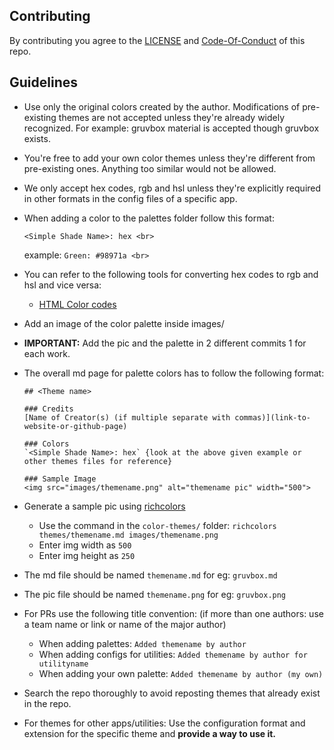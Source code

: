 ## Contributing

By contributing you agree to the [LICENSE](LICENSE) and [Code-Of-Conduct](Code-Of-Conduct.md) of this repo.

## Guidelines

* Use only the original colors created by the author. Modifications of pre-existing themes are not accepted unless they're already widely recognized. For example: gruvbox material is accepted though gruvbox exists.
* You're free to add your own color themes unless they're different from pre-existing ones. Anything too similar would not be allowed.
* We only accept hex codes, rgb and hsl unless they're explicitly required in other formats in the config files of a specific app.
* When adding a color to the palettes folder follow this format:

    `<Simple Shade Name>: hex <br>`

    example:
    `Green: #98971a <br>`

* You can refer to the following tools for converting hex codes to rgb and hsl and vice versa:
    * [HTML Color codes](https://htmlcolorcodes.com/hex-to-rgb)

* Add an image of the color palette inside images/
* **IMPORTANT:** Add the pic and the palette in 2 different commits 1 for each work.

* The overall md page for palette colors has to follow the following format:

    ```
    ## <Theme name>

    ### Credits
    [Name of Creator(s) (if multiple separate with commas)](link-to-website-or-github-page)

    ### Colors
    `<Simple Shade Name>: hex` {look at the above given example or other themes files for reference}

    ### Sample Image
    <img src="images/themename.png" alt="themename pic" width="500">
    ```

* Generate a sample pic using [richcolors](https://github.com/Rizen54/richcolors)
    * Use the command in the `color-themes/` folder: `richcolors themes/themename.md images/themename.png`
    * Enter img width as `500`
    * Enter img height as `250`

* The md file should be named `themename.md` for eg: `gruvbox.md`
* The pic file should be named `themename.png` for eg: `gruvbox.png`
* For PRs use the following title convention: 
    (if more than one authors: use a team name or link or name of the major author)
    * When adding palettes: `Added themename by author`
    * When adding configs for utilities: `Added themename by author for utilityname`
    * When adding your own palette: `Added themename by author (my own)`

* Search the repo thoroughly to avoid reposting themes that already exist in the repo.
* For themes for other apps/utilities: Use the configuration format and extension for the specific theme and **provide a way to use it.**
